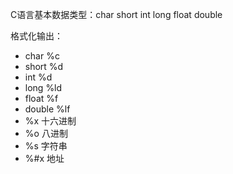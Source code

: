 C语言基本数据类型：char short int long float double

格式化输出：

* char %c
* short %d
* int %d
* long %ld
* float %f
* double %lf
* %x 十六进制
* %o 八进制
* %s 字符串
* %\#x 地址



